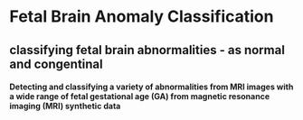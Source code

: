 # Fetal Brain Anomaly Classification

## classifying fetal brain abnormalities - as normal and congentinal

#### Detecting and classifying a variety of abnormalities from MRI images with a wide range of fetal gestational age (GA) from magnetic resonance imaging (MRI) synthetic data
